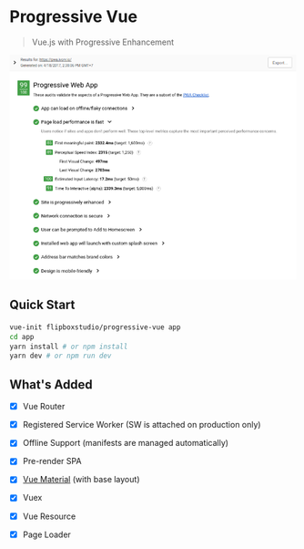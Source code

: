 # Progressive Vue

> Vue.js with Progressive Enhancement

![Lighthouse Score](https://github.com/flipboxstudio/progressive-vue/blob/master/screenshots/result.png?raw=true)

## Quick Start

```sh
vue-init flipboxstudio/progressive-vue app
cd app
yarn install # or npm install
yarn dev # or npm run dev
```

## What's Added

- [x] Vue Router
- [x] Registered Service Worker (SW is attached on production only)
- [x] Offline Support (manifests are managed automatically)
- [x] Pre-render SPA
- [x] [Vue Material](https://github.com/marcosmoura/vue-material) (with base layout)
- [x] Vuex
- [x] Vue Resource
- [x] Page Loader

